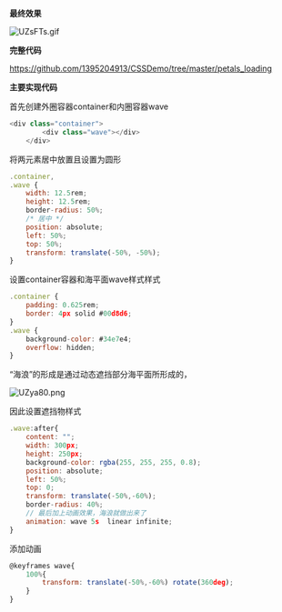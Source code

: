 **最终效果**

![UZsFTs.gif](https://s1.ax1x.com/2020/07/08/UZsFTs.gif)

**完整代码**

https://github.com/1395204913/CSSDemo/tree/master/petals_loading

**主要实现代码**

首先创建外圈容器container和内圈容器wave

```javascript
<div class="container">
        <div class="wave"></div>
    </div>
```

将两元素居中放置且设置为圆形

```javascript
.container,
.wave {
    width: 12.5rem;
    height: 12.5rem;
    border-radius: 50%;
    /* 居中 */
    position: absolute;
    left: 50%;
    top: 50%;
    transform: translate(-50%, -50%);
}
```

设置container容器和海平面wave样式样式

```javascript
.container {
    padding: 0.625rem;
    border: 4px solid #00d8d6;
}
.wave {
    background-color: #34e7e4;
    overflow: hidden;
}
```

“海浪”的形成是通过动态遮挡部分海平面所形成的，

![UZya80.png](https://s1.ax1x.com/2020/07/08/UZya80.png)

因此设置遮挡物样式

```javascript
.wave:after{
    content: "";
    width: 300px;
    height: 250px;
    background-color: rgba(255, 255, 255, 0.8);
    position: absolute;
    left: 50%;
    top: 0;
    transform: translate(-50%,-60%);
    border-radius: 40%;
    // 最后加上动画效果，海浪就做出来了
    animation: wave 5s  linear infinite;
}
```

添加动画

```javascript
@keyframes wave{
    100%{
        transform: translate(-50%,-60%) rotate(360deg);
    }
}
```
